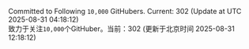 Committed to Following `10,000` GitHubers. Current: <!-- FOLLOWING_COUNT -->302<!-- FOLLOWING_COUNT --> (Update at UTC <!-- LAST_UPDATED -->2025-08-31 04:18:12<!-- LAST_UPDATED -->)<br>
致力于关注`10,000`个GitHuber。当前：<!-- FOLLOWING_COUNT -->302<!-- FOLLOWING_COUNT --> (更新于北京时间 <!-- LAST_UPDATED_CST -->2025-08-31 12:18:12<!-- LAST_UPDATED_CST -->)

